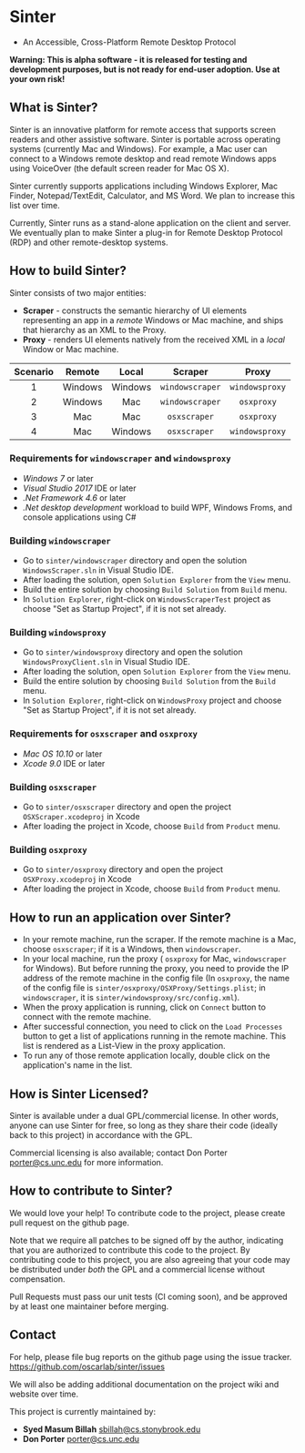 # Sinter

* An Accessible, Cross-Platform Remote Desktop Protocol

**Warning: This is alpha software - it is released for testing and development purposes, but is not ready for end-user adoption.  Use at your own risk!**

## What is Sinter?

Sinter is an innovative platform for remote access that supports
screen readers and other assistive software.  Sinter is portable
across operating systems (currently Mac and Windows).  For example, a
Mac user can connect to a Windows remote desktop and read remote
Windows apps using VoiceOver (the default screen reader for Mac OS X).

Sinter currently supports applications including Windows Explorer, Mac Finder, Notepad/TextEdit, Calculator, and MS Word.
We plan to increase this list over time.

Currently, Sinter runs as a stand-alone application on the client and
server.  We eventually plan to make Sinter a plug-in for Remote
Desktop Protocol (RDP) and other remote-desktop systems.

## How to build Sinter?

Sinter consists of two major entities:
* **Scraper** - constructs the semantic hierarchy of UI elements representing an app in a *remote* Windows or Mac machine, and ships that hierarchy as an XML to the Proxy.
* **Proxy** - renders UI elements natively from the received XML in a *local* Window or Mac machine.

|Scenario| Remote   |  Local  |   Scraper       | Proxy          |
|:------:|:--------:|:-------:|:---------------:|:--------------:|
|       1| Windows  | Windows | `windowscraper` |`windowsproxy`  |
|       2| Windows  | Mac     | `windowscraper` |`osxproxy`      |
|       3| Mac      | Mac     | `osxscraper`     |`osxproxy`      |
|       4| Mac      | Windows | `osxscraper`     |`windowsproxy`  |

### Requirements for `windowscraper` and `windowsproxy`
* *Windows 7* or later
* *Visual Studio 2017* IDE or later
* *.Net Framework 4.6* or later
* *.Net desktop development* workload to build WPF, Windows Froms, and console applications using C#

### Building `windowscraper`
* Go to `sinter/windowscraper` directory and open the solution `WindowsScraper.sln` in Visual Studio IDE.
* After loading the solution, open `Solution Explorer` from the `View` menu.
* Build the entire solution by choosing `Build Solution` from `Build` menu.
* In `Solution Explorer`, right-click on `WindowsScraperTest` project as choose "Set as Startup Project", if it is not set already.

### Building `windowsproxy`
* Go to `sinter/windowsproxy` directory and open the solution `WindowsProxyClient.sln` in Visual Studio IDE.
* After loading the solution, open `Solution Explorer` from the `View` menu.
* Build the entire solution by choosing `Build Solution` from the `Build` menu.
* In `Solution Explorer`, right-click on `WindowsProxy` project and choose "Set as Startup Project", if it is not set already.

### Requirements for `osxscraper` and `osxproxy`

* *Mac OS 10.10* or later
* *Xcode 9.0* IDE or later

### Building `osxscraper`
* Go to `sinter/osxscraper` directory and open the project `OSXScraper.xcodeproj` in Xcode
* After loading the project in Xcode, choose `Build` from `Product` menu.

### Building `osxproxy`
* Go to `sinter/osxproxy` directory and open the project `OSXProxy.xcodeproj` in Xcode
* After loading the project in Xcode, choose `Build` from `Product` menu.

## How to run an application over Sinter?

* In your remote machine, run the scraper. If the remote machine is a Mac, choose  `osxscraper`;  if it is a Windows, then `windowscraper`. 
* In your local machine,  run the proxy ( `osxproxy` for Mac,  `windowscraper` for Windows). But before running the proxy, you need to provide the IP address of the remote machine in the config file (In `osxproxy`,  the name of the config file is `sinter/osxproxy/OSXProxy/Settings.plist`; in `windowscraper`, it is `sinter/windowsproxy/src/config.xml`).
* When the proxy application is running, click on `Connect` button to connect with the remote machine.
* After successful connection, you need to click on the `Load Processes` button to get a list of applications running in the remote machine. This list is rendered as a List-View in the proxy application.
* To run any of those remote application locally, double click on the application's name in the list.

## How is Sinter Licensed?

Sinter is available under a dual GPL/commercial license.  In other words,
anyone can use Sinter for free, so long as they share their code (ideally back to this project)
in accordance with the GPL.

Commercial licensing is also available; contact Don Porter <porter@cs.unc.edu> for more information.

## How to contribute to Sinter?

We would love your help!  To contribute code to the project, please
create pull request on the github page.

Note that we require all patches to be signed off by the author,
indicating that you are authorized to contribute this code to the
project.  By contributing code to this project, you are also agreeing
that your code may be distributed under _both_ the GPL and a
commercial license without compensation.

Pull Requests must pass our unit tests (CI coming soon), and be approved by
at least one maintainer before merging.

## Contact

For help, please file bug reports on the github page using the issue tracker.
        <https://github.com/oscarlab/sinter/issues>

We will also be adding additional documentation on the project wiki and website
over time.

This project is currently maintained by:
  - __Syed Masum Billah__ <sbillah@cs.stonybrook.edu>
  - __Don Porter__ <porter@cs.unc.edu>
